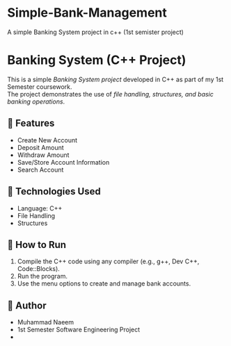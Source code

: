 # Simple-Bank-Management
A simple Banking System project in c++ (1st semister project)
# Banking System (C++ Project)

This is a simple *Banking System project* developed in C++ as part of my 1st Semester coursework.  
The project demonstrates the use of *file handling, structures, and basic banking operations*.

## 🔹 Features
- Create New Account
- Deposit Amount
- Withdraw Amount
- Save/Store Account Information
- Search Account

## 🔹 Technologies Used
- Language: C++
- File Handling
- Structures

## 🔹 How to Run
1. Compile the C++ code using any compiler (e.g., g++, Dev C++, Code::Blocks).
2. Run the program.
3. Use the menu options to create and manage bank accounts.

## 🔹 Author
- Muhammad Naeem  
- 1st Semester Software Engineering Project
-
